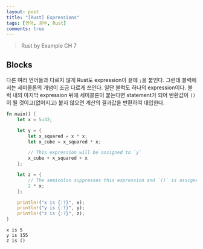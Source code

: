 ```yaml
---
layout: post
title: "[Rust] Expressions"
tags: [언어, 공부, Rust]
comments: true
---
```


> Rust by Example CH 7  

## Blocks  
다른 여러 언어들과 다르지 않게 Rust도 expression이 끝에 `;`을 붙인다. 그런데 블럭에서는 세미콜론의 개념이 조금 다르게 쓰인다. 일단 블럭도 하나의 expression이다. 블럭 내의 마지막 expression 뒤에 세미콜론이 붙는다면 statement가 되어 반환값이 `()`이 될 것이고(없어지고) 붙지 않으면 계산의 결과값을 반환하여 대입한다.  
~~~rust
fn main() {
    let x = 5u32;

    let y = {
        let x_squared = x * x;
        let x_cube = x_squared * x;

        // This expression will be assigned to `y`
        x_cube + x_squared + x
    };

    let z = {
        // The semicolon suppresses this expression and `()` is assigned to `z`
        2 * x;
    };

    println!("x is {:?}", x);
    println!("y is {:?}", y);
    println!("z is {:?}", z);
}
~~~
~~~
x is 5
y is 155
z is ()
~~~
